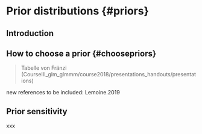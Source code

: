 # Prior distributions {#priors}

## Introduction


## How to choose a prior {#choosepriors}
> Tabelle von Fränzi (CourseIII_glm_glmmm/course2018/presentations_handouts/presentations)

new references to be included: Lemoine.2019

## Prior sensitivity
xxx



